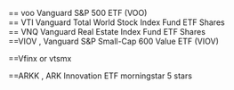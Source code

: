 




== voo  Vanguard S&P 500 ETF (VOO)   
== VTI  Vanguard Total World Stock Index Fund ETF Shares   
== VNQ Vanguard Real Estate Index Fund ETF Shares   
==VIOV  , Vanguard S&P Small-Cap 600 Value ETF (VIOV)   




==Vfinx or vtsmx    

==ARKK , ARK Innovation ETF    morningstar 5 stars
